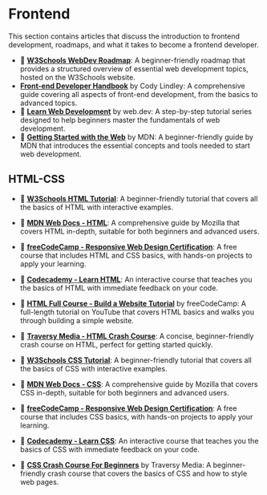 # Frontend

This section contains articles that discuss the introduction to frontend development, roadmaps, and what it takes to become a frontend developer.

- 🌱 [**W3Schools WebDev Roadmap**](https://www.w3schools.com/whatis/default.asp): A beginner-friendly roadmap that provides a structured overview of essential web development topics, hosted on the W3Schools website.
- [**Front-end Developer Handbook**](https://frontendmasters.com/guides/front-end-handbook/2019/#2) by Cody Lindley: A comprehensive guide covering all aspects of front-end development, from the basics to advanced topics.
- 🌱 [**Learn Web Development**](https://web.dev/learn) by web.dev: A step-by-step tutorial series designed to help beginners master the fundamentals of web development.
- 🌱 [**Getting Started with the Web**](https://developer.mozilla.org/en-US/docs/Learn/Getting_started_with_the_web) by MDN: A beginner-friendly guide by MDN that introduces the essential concepts and tools needed to start web development.

## HTML-CSS

- 🌱 [**W3Schools HTML Tutorial**](https://www.w3schools.com/html/): A beginner-friendly tutorial that covers all the basics of HTML with interactive examples.
- 🌱 [**MDN Web Docs - HTML**](https://developer.mozilla.org/en-US/docs/Web/HTML): A comprehensive guide by Mozilla that covers HTML in-depth, suitable for both beginners and advanced users.
- 🌱 [**freeCodeCamp - Responsive Web Design Certification**](https://www.freecodecamp.org/learn/responsive-web-design/): A free course that includes HTML and CSS basics, with hands-on projects to apply your learning.
- 🌱 [**Codecademy - Learn HTML**](https://www.codecademy.com/learn/learn-html): An interactive course that teaches you the basics of HTML with immediate feedback on your code.
- 🌱 [**HTML Full Course - Build a Website Tutorial**](https://www.youtube.com/watch?v=pQN-pnXPaVg) by freeCodeCamp: A full-length tutorial on YouTube that covers HTML basics and walks you through building a simple website.
- 🌱 [**Traversy Media - HTML Crash Course**](https://www.youtube.com/watch?v=UB1O30fR-EE): A concise, beginner-friendly crash course on HTML, perfect for getting started quickly.

- 🌱 [**W3Schools CSS Tutorial**](https://www.w3schools.com/css/): A beginner-friendly tutorial that covers all the basics of CSS with interactive examples.
- 🌱 [**MDN Web Docs - CSS**](https://developer.mozilla.org/en-US/docs/Web/CSS): A comprehensive guide by Mozilla that covers CSS in-depth, suitable for both beginners and advanced users.
- 🌱 [**freeCodeCamp - Responsive Web Design Certification**](https://www.freecodecamp.org/learn/responsive-web-design/): A free course that includes CSS basics, with hands-on projects to apply your learning.
- 🌱 [**Codecademy - Learn CSS**](https://www.codecademy.com/learn/learn-css): An interactive course that teaches you the basics of CSS with immediate feedback on your code.
- 🌱 [**CSS Crash Course For Beginners**](https://www.youtube.com/watch?v=yfoY53QXEnI) by Traversy Media: A beginner-friendly crash course that covers the basics of CSS and how to style web pages.
